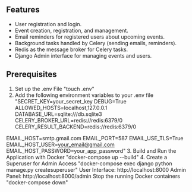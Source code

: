 ## Features
- User registration and login.
- Event creation, registration, and management.
- Email reminders for registered users about upcoming events.
- Background tasks handled by Celery (sending emails, reminders).
- Redis as the message broker for Celery tasks.
- Django Admin interface for managing events and users.

## Prerequisites
1. Set up the .env File
"touch .env"
2. Add the following environment variables to your .env file
"SECRET_KEY=your_secret_key
DEBUG=True
ALLOWED_HOSTS=localhost,127.0.0.1
DATABASE_URL=sqlite:///db.sqlite3
CELERY_BROKER_URL=redis://redis:6379/0
CELERY_RESULT_BACKEND=redis://redis:6379/0

EMAIL_HOST=smtp.gmail.com
EMAIL_PORT=587
EMAIL_USE_TLS=True
EMAIL_HOST_USER=your_email@gmail.com
EMAIL_HOST_PASSWORD=your_app_password"
3. Build and Run the Application with Docker
"docker-compose up --build"
4. Create a Superuser for Admin Access
"docker-compose exec django python manage.py createsuperuser"
User Interface: http://localhost:8000
Admin Panel: http://localhost:8000/admin
Stop the running Docker containers
"docker-compose down"